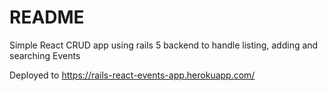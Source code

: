 # README

Simple React CRUD app using rails 5 backend to handle listing, adding and searching Events

Deployed to https://rails-react-events-app.herokuapp.com/
